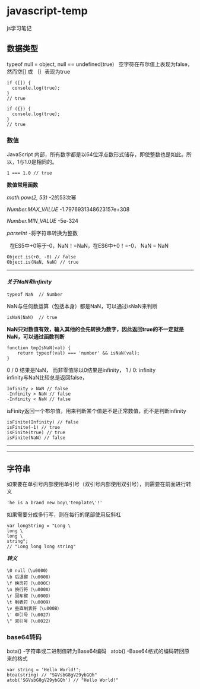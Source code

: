 # javascript-temp
js学习笔记
  
## 数据类型  
typeof null = object, null == undefined(true)  
空字符在布尔值上表现为false，然而空[] 或 ｛｝表现为true  
```  
if ([]) {
  console.log(true);
}
// true

if ({}) {
  console.log(true);
}
// true   
```  
### 数值  
JavaScript 内部，所有数字都是以64位浮点数形式储存，即使整数也是如此。所以，1与1.0是相同的。  
```  
1 === 1.0 // true  
```   
    
**数值常用函数**   

*math.pow(2, 53)*  -2的53次幂   

*Number.MAX_VALUE*  -1.7976931348623157e+308   

*Number.MIN_VALUE*  -5e-324 

*parseInt*  -将字符串转换为整数  


   
在ES5中+0等于-0，NaN！=NaN，在ES6中+0！=-0， NaN = NaN   
```  
Object.is(+0, -0) // false  
Object.is(NaN, NaN) // true   
```   
***  

#### ***关于NaN和infinity***   

```   
typeof NaN  // Number  
```   
NaN与任何数运算（包括本身）都是NaN，可以通过isNaN来判断  
```   
isNaN(NaN)  // true  
```   
**NaN只对数值有效，输入其他的会先转换为数字，因此返回true的不一定就是NaN，可以通过函数判断**   
```  
function tmpIsNaN(val) {
    return typeof(val) === 'number' && isNaN(val);
}  
```   
   

0 / 0 结果是NaN， 而非零值除以0结果是infinity， 1  / 0: infinity   
infinity与NaN比较总是返回false，
```  
Infinity > NaN // false
-Infinity > NaN // false
-Infinity < NaN // false  
```   

isFinity返回一个布尔值，用来判断某个值是不是正常数值，而不是判断infinity  
```   
isFinite(Infinity) // false
isFinite(-1) // true
isFinite(true) // true
isFinite(NaN) // false  
```   

******   
******   
## 字符串   

如果要在单引号内部使用单引号（双引号内部使用双引号），则需要在前面进行转义   
```  
'he is a brand new boy\'template\'!'  
```   

如果需要分成多行写，则在每行的尾部使用反斜杠   
```  
var longString = "Long \
long \
long \
string"; 
// "Long long long string"  
```   

***转义***   
```   
\0 null（\u0000）
\b 后退键（\u0008）
\f 换页符（\u000C）
\n 换行符（\u000A）
\r 回车键（\u000D）
\t 制表符（\u0009）
\v 垂直制表符（\u000B）
\' 单引号（\u0027）
\" 双引号（\u0022）  
```   

### base64转码  
bota()  -字符串或二进制值转为Base64编码   
atob()  -Base64格式的编码转回原来的格式  
```  
var string = 'Hello World!';
btoa(string) // "SGVsbG8gV29ybGQh"
atob('SGVsbG8gV29ybGQh') // "Hello World!"  
```   
